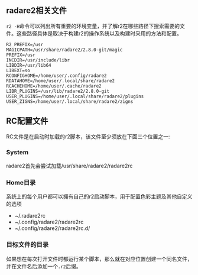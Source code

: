 ## radare2相关文件

`r2 -H`命令可以列出所有重要的环境变量，并了解r2在哪些路径下搜索需要的文件。这些路径具体是取决于构建r2的操作系统以及构建时采用的方法和配置。
```
R2_PREFIX=/usr
MAGICPATH=/usr/share/radare2/2.8.0-git/magic
PREFIX=/usr
INCDIR=/usr/include/libr
LIBDIR=/usr/lib64
LIBEXT=so
RCONFIGHOME=/home/user/.config/radare2
RDATAHOME=/home/user/.local/share/radare2
RCACHEHOME=/home/user/.cache/radare2
LIBR_PLUGINS=/usr/lib/radare2/2.8.0-git
USER_PLUGINS=/home/user/.local/share/radare2/plugins
USER_ZIGNS=/home/user/.local/share/radare2/zigns
```

## RC配置文件

RC文件是在启动时加载的r2脚本，该文件至少须放在下面三个位置之一:

### System

radare2首先会尝试加载/usr/share/radare2/radare2rc

### Home目录

系统上的每个用户都可以拥有自己的r2启动脚本，用于配置色彩主题及其他自定义的选项

* ~/.radare2rc
* ~/.config/radare2/radare2rc
* ~/.config/radare2/radare2rc.d/

### 目标文件的目录

如果想在每次打开文件时都运行某个脚本，那么就在对应位置创建一个同名文件，并在文件名后添加一个`.r2`后缀。